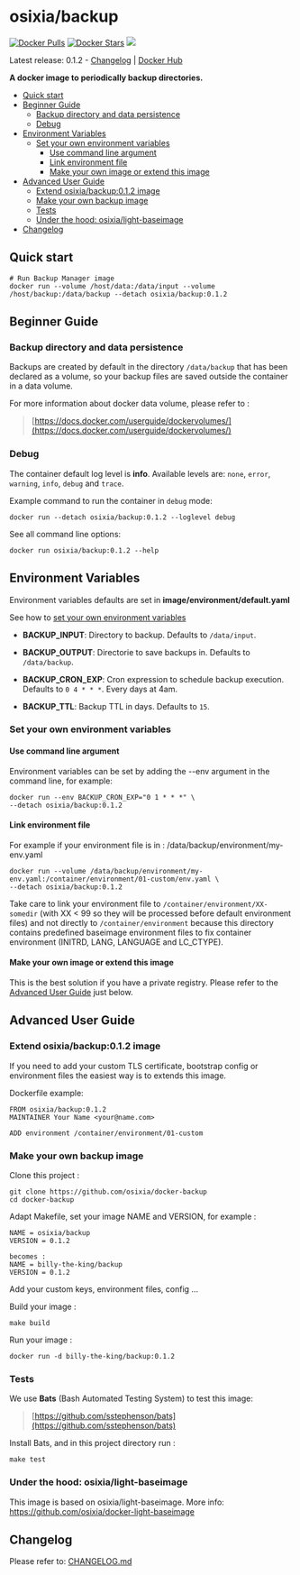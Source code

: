 # osixia/backup

[![Docker Pulls](https://img.shields.io/docker/pulls/osixia/backup.svg)][hub]
[![Docker Stars](https://img.shields.io/docker/stars/osixia/backup.svg)][hub]
[![](https://images.microbadger.com/badges/image/osixia/backup.svg)](http://microbadger.com/images/osixia/backup "Get your own image badge on microbadger.com")

[hub]: https://hub.docker.com/r/osixia/backup/

Latest release: 0.1.2 - [Changelog](CHANGELOG.md) | [Docker Hub](https://hub.docker.com/r/osixia/backup/) 

**A docker image to periodically backup directories.**

- [Quick start](#quick-start)
- [Beginner Guide](#beginner-guide)
	- [Backup directory and data persistence](#backup-directory-and-data-persistence)
	- [Debug](#debug)
- [Environment Variables](#environment-variables)
	- [Set your own environment variables](#set-your-own-environment-variables)
		- [Use command line argument](#use-command-line-argument)
		- [Link environment file](#link-environment-file)
		- [Make your own image or extend this image](#make-your-own-image-or-extend-this-image)
- [Advanced User Guide](#advanced-user-guide)
	- [Extend osixia/backup:0.1.2 image](#extend-osixiabackup012-image)
	- [Make your own backup image](#make-your-own-backup-image)
	- [Tests](#tests)
	- [Under the hood: osixia/light-baseimage](#under-the-hood-osixialight-baseimage)
- [Changelog](#changelog)

## Quick start

    # Run Backup Manager image
    docker run --volume /host/data:/data/input --volume /host/backup:/data/backup --detach osixia/backup:0.1.2

## Beginner Guide

### Backup directory and data persistence

Backups are created by default in the directory `/data/backup` that has been declared as a volume, so your backup files are saved outside the container in a data volume.

For more information about docker data volume, please refer to :

> [https://docs.docker.com/userguide/dockervolumes/](https://docs.docker.com/userguide/dockervolumes/)

### Debug

The container default log level is **info**.
Available levels are: `none`, `error`, `warning`, `info`, `debug` and `trace`.

Example command to run the container in `debug` mode:

	docker run --detach osixia/backup:0.1.2 --loglevel debug

See all command line options:

	docker run osixia/backup:0.1.2 --help

## Environment Variables

Environment variables defaults are set in **image/environment/default.yaml**

See how to [set your own environment variables](#set-your-own-environment-variables)


- **BACKUP_INPUT**: Directory to backup. Defaults to `/data/input`.


- **BACKUP_OUTPUT**: Directorie to save backups in. Defaults to `/data/backup`.


- **BACKUP_CRON_EXP**: Cron expression to schedule backup execution. Defaults to `0 4 * * *`. Every days at 4am.

- **BACKUP_TTL**: Backup TTL in days. Defaults to `15`.

### Set your own environment variables

#### Use command line argument
Environment variables can be set by adding the --env argument in the command line, for example:

	docker run --env BACKUP_CRON_EXP="0 1 * * *" \
	--detach osixia/backup:0.1.2

#### Link environment file

For example if your environment file is in :  /data/backup/environment/my-env.yaml

	docker run --volume /data/backup/environment/my-env.yaml:/container/environment/01-custom/env.yaml \
	--detach osixia/backup:0.1.2

Take care to link your environment file to `/container/environment/XX-somedir` (with XX < 99 so they will be processed before default environment files) and not  directly to `/container/environment` because this directory contains predefined baseimage environment files to fix container environment (INITRD, LANG, LANGUAGE and LC_CTYPE).

#### Make your own image or extend this image

This is the best solution if you have a private registry. Please refer to the [Advanced User Guide](#advanced-user-guide) just below.

## Advanced User Guide

### Extend osixia/backup:0.1.2 image

If you need to add your custom TLS certificate, bootstrap config or environment files the easiest way is to extends this image.

Dockerfile example:

    FROM osixia/backup:0.1.2
    MAINTAINER Your Name <your@name.com>

    ADD environment /container/environment/01-custom


### Make your own backup image

Clone this project :

	git clone https://github.com/osixia/docker-backup
	cd docker-backup

Adapt Makefile, set your image NAME and VERSION, for example :

	NAME = osixia/backup
	VERSION = 0.1.2

	becomes :
	NAME = billy-the-king/backup
	VERSION = 0.1.2

Add your custom keys, environment files, config ...

Build your image :

	make build

Run your image :

	docker run -d billy-the-king/backup:0.1.2

### Tests

We use **Bats** (Bash Automated Testing System) to test this image:

> [https://github.com/sstephenson/bats](https://github.com/sstephenson/bats)

Install Bats, and in this project directory run :

	make test

### Under the hood: osixia/light-baseimage

This image is based on osixia/light-baseimage.
More info: https://github.com/osixia/docker-light-baseimage

## Changelog

Please refer to: [CHANGELOG.md](CHANGELOG.md)

